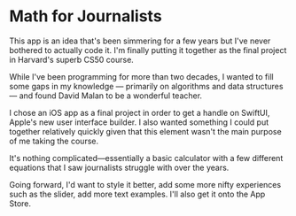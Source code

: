 # Math for Journalists

This app is an idea that's been simmering for a few years but I've never bothered to actually code it. I'm finally putting it together as the final project in Harvard's superb CS50 course.

While I've been programming for more than two decades, I wanted to fill some gaps in my knowledge — primarily on algorithms and data structures — and found David Malan to be a wonderful teacher. 

I chose an iOS app as a final project in order to get a handle on SwiftUI, Apple's new user interface builder. I also wanted something I could put together relatively quickly given that this element wasn't the main purpose of me taking the course.

It's nothing complicated—essentially a basic calculator with a few different equations that I saw journalists struggle with over the years.

Going forward, I'd want to style it better, add some more nifty experiences such as the slider, add more text examples. I'll also get it onto the App Store.
